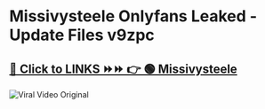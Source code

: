 
 # Missivysteele Onlyfans Leaked - Update Files v9zpc

## <h2><a href="https://clipsfans.com/Missivysteele&ref=git">🔗 Click to LINKS ⏩⏩ 👉 🟢 Missivysteele </a></h2>

<a href="https://clipsfans.com/Missivysteele&ref=git" rel="nofollow" data-target="animated-image.originalLink"><img src="https://i.ibb.co.com/xMMVF88/686577567.gif" alt="Viral Video Original" style="max-width: 100%; display: inline-block;" data-target="animated-image.originalImage"></a>

